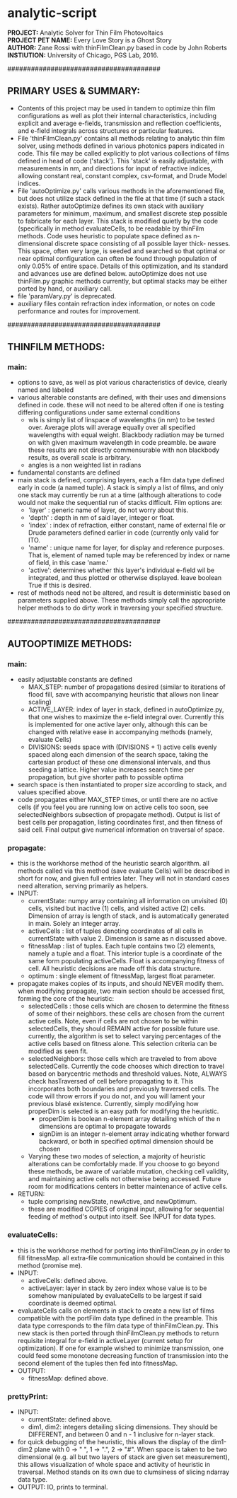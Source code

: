 # analytic-script
**PROJECT:** Analytic Solver for Thin Film Photovoltaics <br/>
**PROJECT PET NAME:** Every Love Story is a Ghost Story <br/>
**AUTHOR:** Zane Rossi with thinFilmClean.py based in code by John Roberts <br/>
**INSTIUTION:** University of Chicago, PGS Lab, 2016. <br/>

#######################################
## PRIMARY USES & SUMMARY: 
* Contents of this project may be used in tandem to
  optimize thin film configurations as well as plot
  their internal characteristics, including explicit
  and average e-fields, transmission and reflection
  coefficients, and e-field integrals across structures
  or particular features.
* File 'thinFilmClean.py' contains all methods relating
  to analytic thin film solver, using methods defined in
  various photonics papers indicated in code. This file
  may be called explicitly to plot various collections of
  films defined in head of code ('stack'). This 'stack'
  is easily adjustable, with measurements in nm, and
  directions for input of refractive indices, allowing
  constant real, constant complex, csv-format, and Drude
  Model indices.
* File 'autoOptimize.py' calls various methods in the
  aforementioned file, but does not utilize stack defined
  in the file at that time (if such a stack exists). Rather
  autoOptimize defines its own stack with auxiliary
  parameters for minimum, maximum, and smallest  discrete
  step possible to fabricate for each layer. This stack
  is modified quietly by the code (specifically in method
  evaluateCells, to be readable by thinFilm methods. Code
  uses heuristic to populate space defined as n-dimensional
  discrete space consisting of all possible layer thick-
  nesses. This space, often very large, is seeded and 
  searched so that optimal or near optimal configuration
  can often be found through population of only 0.05% of
  entire space. Details of this optimization, and its
  standard and advances use are defined below.
  autoOptimize does not use thinFilm.py graphic methods
  currently, but optimal stacks may be either ported 
  by hand, or auxiliary call.
* file 'paramVary.py' is deprecated.
* auxiliary files contain refraction index information,
  or notes on code performance and routes for improvement.

#######################################
## THINFILM METHODS:

### main:
  * options to save, as well as plot various characteristics
    of device, clearly named and labeled
  * various alterable constants are defined, with their uses
    and dimensions defined in code. these will not
    need to be altered often if one is testing differing
    configurations under same external conditions
      *  wls is simply list of linspace of wavelengths (in nm)
         to be tested over. Average plots will average equally over all
         specified wavelengths with equal weight. Blackbody radiation
         may be turned on with given maximum wavelength in code preamble.
         be aware these results are not directly commensurable with non
         blackbody results, as overall scale is arbitrary.
      *  angles is a non weighted list in radians
  * fundamental constants are defined
  * main stack is defined, comprising layers, each a film
    data type defined early in code (a named tuple). A stack
    is simply a list of films, and only one stack may currently
    be run at a time (although alterations to code would not
    make the sequential run of stacks difficult. Film options are:
      * 'layer' : generic name of layer, do not worry about this.
      * 'depth' : depth in nm of said layer, integer or float.
      * 'index' : index of refraction, either constant, name of external file
                  or Drude parameters defined earlier in code (currently only
                  valid for ITO. 
      * 'name'  : unique name for layer, for display and reference purposes.
                  That is, element of named tuple may be referenced by index 
                  or name of field, in this case 'name.'
      * 'active': determines whether this layer's individual e-field wil be 
                  integrated, and thus plotted or otherwise displayed. leave
                  boolean True if this is desired.
  * rest of methods need not be altered, and result is deterministic
    based on parameters supplied above. These methods simply call the
    appropriate helper methods to do dirty work in traversing your
    specified structure.  

#######################################
## AUTOOPTIMIZE METHODS:

### main:
  * easily adjustable constants are defined
    * MAX_STEP: number of propagations desired (similar to iterations 
      of flood fill, save with accompanying heuristic that allows non linear
      scaling)
    * ACTIVE_LAYER: index of layer in stack, defined in autoOptimize.py, that
      one wishes to maximize the e-field integral over. Currently this is 
      implemented for one active layer only, although this can be changed
      with relative ease in accompanying methods (namely, evaluate Cells)
    * DIVISIONS: seeds space with (DIVISIONS + 1) active cells evenly spaced
      along each dimension of the search space, taking the cartesian product
      of these one dimensional intervals, and thus seeding a lattice. Higher
      value increases search time per propagation, but give shorter path to
      possible optima
  * search space is then instantiated to proper size according to stack, and
    values specified above.
  * code propagates either MAX_STEP times, or until there are no active cells
    (if you feel you are running low on active cells too soon, see 
    selectedNeighbors subsection of propagate method). Output is list of best
    cells per propagation, listing coordinates first, and then fitness of
    said cell. Final output give numerical information on traversal of space.

### propagate:
  * this is the workhorse method of the heuristic search algorithm. all
    methods called via this method (save evaluate Cells) will be described
    in short for now, and given full entries later. They will not in standard
    cases need alteration, serving primarily as helpers.
  * INPUT: 
    * currentState: numpy array containing all information on unvisited (0)
      cells, visited but inactive (1) cells, and visited active (2) cells.
      Dimension of array is length of stack, and is automatically generated
      in main. Solely an integer array. 
    * activeCells : list of tuples denoting coordinates of all cells in
      currentState with value 2. Dimension is same as n discussed above.
    * fitnessMap  : list of tuples. Each tuple contains two (2) elements,
      namely a tuple and a float. This interior tuple is a coordinate of the
      same form populating activeCells. Float is accompanying fitness of
      cell. All heuristic decisions are made off this data structure.
    * optimum     : single element of fitnessMap, largest float parameter.
  * propagate makes copies of its inputs, and should NEVER modify them. when
    modifying propagate, two main section should be accessed first, forming
    the core of the heuristic:
      * selectedCells    : those cells which are chosen to determine the
        fitness of some of their neighbors. these cells are chosen from the
        current active cells. Note, even if cells are not chosen to be within
        selectedCells, they should REMAIN active for possible future use. 
        currently, the algorithm is set to select varying percentages of the
        active cells based on fitness alone. This selection criteria can be
        modified as seen fit.
      * selectedNeighbors: those cells which are traveled to from above
        selectedCells. Currently the code chooses which direction to travel
        based on barycentric methods and threshold values. Note, ALWAYS check
        hasTraversed of cell before propagating to it. This incorporates both
        boundaries and previously traversed cells. The code will throw errors
        if you do not, and you will lament your previous blasé existence.
        Currently, simply modifying how properDim is selected is an easy path
        for modifying the heuristic.
          - properDim is boolean n-element array detailing which of the n
            dimensions are optimal to propagate towards
          - signDim is an integer n-element array indicating whether forward
            backward, or both in specified optimal dimension should be chosen
      * Varying these two modes of selection, a majority of heuristic
        alterations can be comfortably made. If you choose to go beyond these
        methods, be aware of variable mutation, checking cell validity, and
        maintaining active cells not otherwise being accessed. Future room
        for modifications centers in better maintenance of active cells.
  * RETURN:
    * tuple comprising newState, newActive, and newOptimum.
    * these are modified COPIES of original input, allowing for sequential
      feeding of method's output into itself. See INPUT for data types.

### evaluateCells:
  * this is the workhorse method for porting into thinFilmClean.py in order
    to fill fitnessMap. all extra-file communication should be contained in
    this method (promise me).
  * INPUT: 
    * activeCells: defined above.
    * activeLayer: layer in stack by zero index whose value is to be somehow
      manipulated by evaluateCells to be largest if said coordinate is deemed
      optimal.
  * evaluateCells calls on elements in stack to create a new list of films
    compatible with the portFilm data type defined in the preamble. This data
    type corresponds to the film data type of thinFilmClean.py. This new
    stack is then ported through thinFilmClean.py methods to return requisite
    integral for e-field in activeLayer (current setup for optimization).
    If one for example wished to minimize transmission, one could feed some
    monotone decreasing function of transmission into the second element of
    the tuples then fed into fitnessMap.
  * OUTPUT:
    * fitnessMap: defined above.

### prettyPrint:
  * INPUT:
    * currentState: defined above.
    * dim1, dim2: integers detailing slicing dimensions. They should be
      DIFFERENT, and between 0 and n - 1 inclusive for n-layer stack.
  * for quick debugging of the heuristic, this allows the display of the
    dim1-dim2 plane with 0 -> " ", 1 -> ".", 2 -> "#". When space is taken
    to be two dimensional (e.g. all but two layers of stack are given set
    measurement), this allows visualization of whole space and activity of 
    heuristic in traversal. Method stands on its own due to clumsiness of
    slicing ndarray data type.
  * OUTPUT: IO, prints to terminal.
